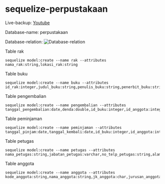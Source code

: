 # sequelize-perpustakaan

Live-backup: [Youtube](https://www.youtube.com/watch?v=hK_-fP639QE&t=1028s)

Database-name: perpustakaan

Database-relation: 
![Database-relation](https://i.ibb.co/XkJD5xR/Whats-App-Image-2020-10-12-at-10-55-23.jpg)

Table rak
```
sequelize model:create --name rak --attributes nama_rak:string,lokasi_rak:string
```
Table buku
```
sequelize model:create --name buku --attributes id_rak:integer,judul_buku:string,penulis_buku:string,penerbit_buku:string,tahun_penerbit:string,stok:integer
```
Table pengembalian
```
sequelize model:create --name pengembalian --attributes tanggal_pengembalian:date,denda:double,id_buku:integer,id_anggota:integer,id_petugas:integer
```
Table peminjaman
```
sequelize model:create --name peminjaman --attributes tanggal_pinjam:date,tanggal_kembali:date,id_buku:integer,id_anggota:integer,id_petugas:integer
```
Table petugas
```
sequelize model:create --name petugas --attributes nama_petugas:string,jabatan_petugas:varchar,no_telp_petugas:string,alamat_petugas:string
```
Table anggota
```
sequelize model:create --name anggota --attributes kode_anggota:string,nama_anggota:string,jk_anggota:char,jurusan_anggota:string,no_telp_anggota:string,alamat_anggota:string
```
